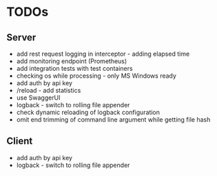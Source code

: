 # TODOs

## Server
* add rest request logging in interceptor - adding elapsed time 
* add monitoring endpoint (Prometheus)
* add integration tests with test containers
* checking os while processing - only MS Windows ready
* add auth by api key
* /reload - add statistics
* use SwaggerUI
* logback - switch to rolling file appender
* check dynamic reloading of logback configuration
* omit end trimming of command line argument while getting file hash 

## Client
* add auth by api key
* logback - switch to rolling file appender
